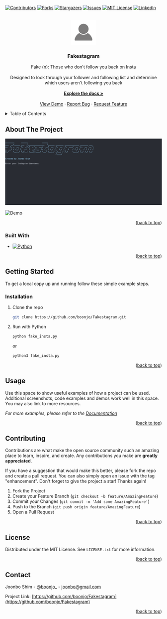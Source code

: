 <div id="top"></div>

[![Contributors][contributors-shield]][contributors-url]
[![Forks][forks-shield]][forks-url]
[![Stargazers][stars-shield]][stars-url]
[![Issues][issues-shield]][issues-url]
[![MIT License][license-shield]][license-url]
[![LinkedIn][linkedin-shield]][linkedin-url]



<!-- PROJECT LOGO -->
<br />
<div align="center">
  <a href="https://github.com/boonjo/Fakestagram">
    <img src="images/logo.png" alt="Logo" width="80" height="80">
  </a>

<h3 align="center">Fakestagram</h3>

  <p align="center">
    Fake (n): Those who don't follow you back on Insta
    <br />
    <br />
    Designed to look through your follower and following list and determine which users aren't following you back
    <br />
    <br />
    <a href="https://github.com/boonjo/Fakestagram"><strong>Explore the docs »</strong></a>
    <br />
    <br />
    <a href="https://github.com/boonjo/Fakestagram">View Demo</a>
    ·
    <a href="https://github.com/boonjo/Fakestagram/issues">Report Bug</a>
    ·
    <a href="https://github.com/boonjo/Fakestagram/issues">Request Feature</a>
  </p>
</div>



<!-- TABLE OF CONTENTS -->
<details>
  <summary>Table of Contents</summary>
  <ol>
    <li>
      <a href="#about-the-project">About The Project</a>
      <ul>
        <li><a href="#built-with">Built With</a></li>
      </ul>
    </li>
    <li>
      <a href="#getting-started">Getting Started</a>
      <ul>
        <li><a href="#installation">Installation</a></li>
      </ul>
    </li>
    <li><a href="#usage">Usage</a></li>
    <li><a href="#contributing">Contributing</a></li>
    <li><a href="#license">License</a></li>
    <li><a href="#contact">Contact</a></li>
  </ol>
</details>



<!-- ABOUT THE PROJECT -->
## About The Project

[![Fakestagram Screen Shot][product-screenshot]](https://github.com/boonjo/Fakestagram)

<img src="images/demo.gif" alt="Demo" width="1100" height="400">

<p align="right">(<a href="#top">back to top</a>)</p>



### Built With

* [![Python][Python]][Python-url]

<p align="right">(<a href="#top">back to top</a>)</p>


<!-- GETTING STARTED -->
## Getting Started

To get a local copy up and running follow these simple example steps.

### Installation

1. Clone the repo
   ```sh
   git clone https://github.com/boonjo/Fakestagram.git
   ```
2. Run with Python
    ```bash
    python fake_insta.py
    ```
    or
    ```bash
    python3 fake_insta.py
    ```

<p align="right">(<a href="#top">back to top</a>)</p>



<!-- USAGE EXAMPLES -->
## Usage

Use this space to show useful examples of how a project can be used. Additional screenshots, code examples and demos work well in this space. You may also link to more resources.

_For more examples, please refer to the [Documentation](https://github.com/boonjo/Fakestagram)_

<p align="right">(<a href="#top">back to top</a>)</p>



<!-- CONTRIBUTING -->
## Contributing

Contributions are what make the open source community such an amazing place to learn, inspire, and create. Any contributions you make are **greatly appreciated**.

If you have a suggestion that would make this better, please fork the repo and create a pull request. You can also simply open an issue with the tag "enhancement".
Don't forget to give the project a star! Thanks again!

1. Fork the Project
2. Create your Feature Branch (`git checkout -b feature/AmazingFeature`)
3. Commit your Changes (`git commit -m 'Add some AmazingFeature'`)
4. Push to the Branch (`git push origin feature/AmazingFeature`)
5. Open a Pull Request

<p align="right">(<a href="#top">back to top</a>)</p>



<!-- LICENSE -->
## License

Distributed under the MIT License. See `LICENSE.txt` for more information.

<p align="right">(<a href="#top">back to top</a>)</p>


 
<!-- CONTACT -->
## Contact

Joonbo Shim - [@boonjo_](https://twitter.com/boonjo_) - joonbo@gmail.com

Project Link: [https://github.com/boonjo/Fakestagram](https://github.com/boonjo/Fakestagram)

<p align="right">(<a href="#top">back to top</a>)</p>



<!-- MARKDOWN LINKS & IMAGES -->
<!-- https://www.markdownguide.org/basic-syntax/#reference-style-links -->
[contributors-shield]: https://img.shields.io/github/contributors/boonjo/Fakestagram.svg?style=for-the-badge
[contributors-url]: https://github.com/boonjo/Fakestagram/graphs/contributors
[forks-shield]: https://img.shields.io/github/forks/boonjo/Fakestagram.svg?style=for-the-badge
[forks-url]: https://github.com/boonjo/Fakestagram/network/members
[stars-shield]: https://img.shields.io/github/stars/boonjo/Fakestagram.svg?style=for-the-badge
[stars-url]: https://github.com/boonjo/Fakestagram/stargazers
[issues-shield]: https://img.shields.io/github/issues/boonjo/Fakestagram.svg?style=for-the-badge
[issues-url]: https://github.com/boonjo/Fakestagram/issues
[license-shield]:https://img.shields.io/github/license/boonjo/Fakestagram.svg?style=for-the-badge
[license-url]: https://github.com/boonjo/Fakestagram/blob/main/LICENSE
[linkedin-shield]: https://img.shields.io/badge/-LinkedIn-black.svg?style=for-the-badge&logo=linkedin&colorB=555
[linkedin-url]: https://www.linkedin.com/in/joonbo-shim-49a392197/
[product-screenshot]: images/screenshot.png
[Python]: https://img.shields.io/badge/Python-3776AB?style=for-the-badge&logo=python&logoColor=white
[Python-url]: https://www.python.org